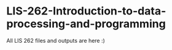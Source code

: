 # LIS-262-Introduction-to-data-processing-and-programming
All LIS 262 files and outputs are here :)

